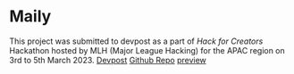 # Maily

This project was submitted to devpost as a part of *Hack for Creators* Hackathon hosted by MLH (Major League Hacking) for the APAC region on 3rd to 5th March 2023.
[Devpost](https://devpost.com/software/maily)
[Github Repo](https://github.com/AqueelAhmedV/maily)
[preview](https://maily-alpha.vercel.app/)
